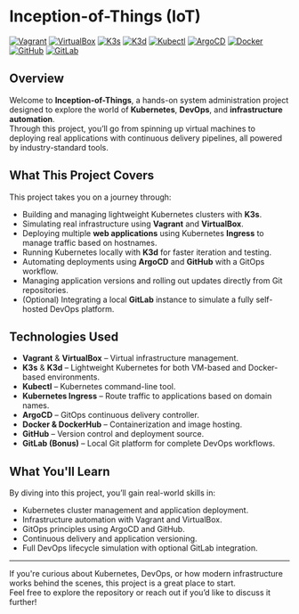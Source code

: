 # Inception-of-Things (IoT)

[![Vagrant](https://img.shields.io/badge/Vagrant-1868F2?style=for-the-badge&logo=vagrant&logoColor=white)](https://www.vagrantup.com/)
[![VirtualBox](https://img.shields.io/badge/VirtualBox-183A61?style=for-the-badge&logo=virtualbox&logoColor=white)](https://www.virtualbox.org/)
[![K3s](https://img.shields.io/badge/K3s-FF9900?style=for-the-badge&logo=kubernetes&logoColor=white)](https://k3s.io/)
[![K3d](https://img.shields.io/badge/K3d-FF9900?style=for-the-badge&logo=docker&logoColor=white)](https://k3d.io/)
[![Kubectl](https://img.shields.io/badge/Kubectl-326CE5?style=for-the-badge&logo=kubernetes&logoColor=white)](https://kubernetes.io/docs/tasks/tools/)
[![ArgoCD](https://img.shields.io/badge/ArgoCD-FE4C61?style=for-the-badge&logo=argo&logoColor=white)](https://argo-cd.readthedocs.io/)
[![Docker](https://img.shields.io/badge/Docker-2496ED?style=for-the-badge&logo=docker&logoColor=white)](https://www.docker.com/)
[![GitHub](https://img.shields.io/badge/GitHub-181717?style=for-the-badge&logo=github&logoColor=white)](https://github.com/)
[![GitLab](https://img.shields.io/badge/GitLab-FC6D26?style=for-the-badge&logo=gitlab&logoColor=white)](https://about.gitlab.com/)


## Overview

Welcome to **Inception-of-Things**, a hands-on system administration project designed to explore the world of **Kubernetes**, **DevOps**, and **infrastructure automation**.  
Through this project, you’ll go from spinning up virtual machines to deploying real applications with continuous delivery pipelines, all powered by industry-standard tools.

## What This Project Covers

This project takes you on a journey through:
- Building and managing lightweight Kubernetes clusters with **K3s**.
- Simulating real infrastructure using **Vagrant** and **VirtualBox**.
- Deploying multiple **web applications** using Kubernetes **Ingress** to manage traffic based on hostnames.
- Running Kubernetes locally with **K3d** for faster iteration and testing.
- Automating deployments using **ArgoCD** and **GitHub** with a GitOps workflow.
- Managing application versions and rolling out updates directly from Git repositories.
- (Optional) Integrating a local **GitLab** instance to simulate a fully self-hosted DevOps platform.

## Technologies Used

- **Vagrant** & **VirtualBox** – Virtual infrastructure management.
- **K3s** & **K3d** – Lightweight Kubernetes for both VM-based and Docker-based environments.
- **Kubectl** – Kubernetes command-line tool.
- **Kubernetes Ingress** – Route traffic to applications based on domain names.
- **ArgoCD** – GitOps continuous delivery controller.
- **Docker & DockerHub** – Containerization and image hosting.
- **GitHub** – Version control and deployment source.
- **GitLab (Bonus)** – Local Git platform for complete DevOps workflows.

## What You'll Learn

By diving into this project, you’ll gain real-world skills in:
- Kubernetes cluster management and application deployment.
- Infrastructure automation with Vagrant and VirtualBox.
- GitOps principles using ArgoCD and GitHub.
- Continuous delivery and application versioning.
- Full DevOps lifecycle simulation with optional GitLab integration.

---

If you're curious about Kubernetes, DevOps, or how modern infrastructure works behind the scenes, this project is a great place to start.  
Feel free to explore the repository or reach out if you’d like to discuss it further!

